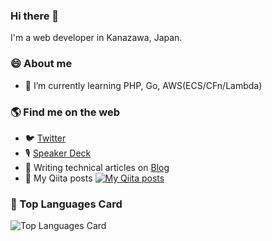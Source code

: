 ### Hi there 👋

I'm a web developer in Kanazawa, Japan. 

### 😄 About me 

- 🌱 I’m currently learning PHP, Go, AWS(ECS/CFn/Lambda)

### 🌎 Find me on the web
- 🐦 [Twitter](https://twitter.com/juve534)
- 🎙️ [Speaker Deck](https://speakerdeck.com/juve534/)
- 📝 Writing technical articles on [Blog](https://juve534.hatenablog.com)
- 🌱 My Qiita posts
[![My Qiita posts](https://qiita-badge.apiapi.app/s/juve_534/posts.svg)](http://qiita.com/juve_534)

### :pencil: Top Languages Card
![Top Languages Card](https://github-readme-stats.vercel.app/api/top-langs/?username=juve534)
